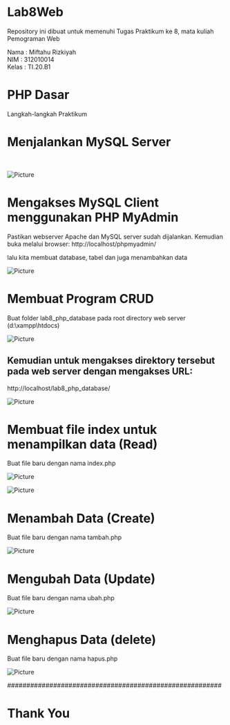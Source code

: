 # Lab8Web
Repository ini dibuat untuk memenuhi Tugas Praktikum ke 8, mata kuliah Pemograman Web

Nama    : Miftahu Rizkiyah<br>
NIM     : 312010014<br>
Kelas   : TI.20.B1<br>

# PHP Dasar

Langkah-langkah Praktikum<br>

# Menjalankan MySQL Server
<br>

![Picture](SS/MySQL.png)

# Mengakses MySQL Client menggunakan PHP MyAdmin
Pastikan webserver Apache dan MySQL server sudah dijalankan. Kemudian buka
melalui browser: http://localhost/phpmyadmin/

lalu kita membuat database, tabel dan juga menambahkan data

![Picture](SS/Membuat_gambar%26Tabel.png)

# Membuat Program CRUD
Buat folder lab8_php_database pada root directory web server (d:\xampp\htdocs)

![Picture](SS/htdoc.png)

## Kemudian untuk mengakses direktory tersebut pada web server dengan mengakses URL:
http://localhost/lab8_php_database/

![Picture](SS/koneksi_php.png)

# Membuat file index untuk menampilkan data (Read)
Buat file baru dengan nama index.php

![Picture](SS/index_php.png)

![Picture](SS/ikon_tambah_barang.png)

# Menambah Data (Create)
Buat file baru dengan nama tambah.php

![Picture](SS/tambah_barang.png)

# Mengubah Data (Update)
Buat file baru dengan nama ubah.php

![Picture](SS/ubah_barang.png)

# Menghapus Data (delete)
Buat file baru dengan nama hapus.php

![Picture](SS/hapus.png)

########################################################

# Thank You


